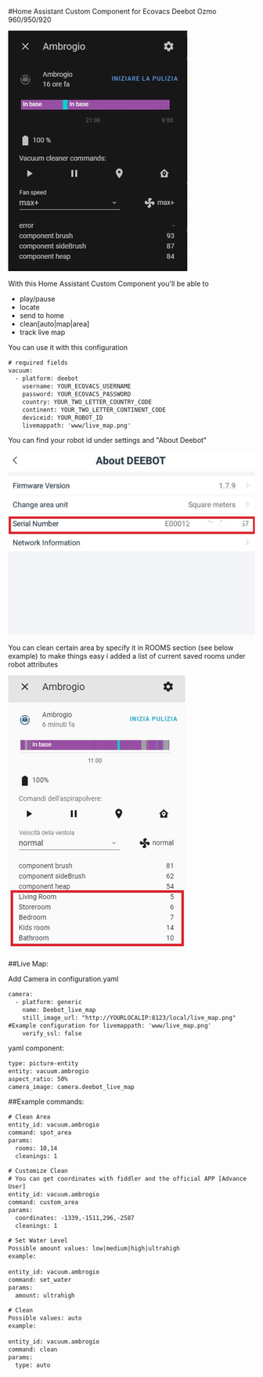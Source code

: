 #Home Assistant Custom Component for Ecovacs Deebot Ozmo 960/950/920

![Preview](prev.jpg)

With this Home Assistant Custom Component you'll be able to 
* play/pause
* locate
* send to home
* clean[auto|map|area]
* track live map

You can use it with this configuration

```
# required fields
vacuum:
  - platform: deebot
    username: YOUR_ECOVACS_USERNAME
    password: YOUR_ECOVACS_PASSWORD
    country: YOUR_TWO_LETTER_COUNTRY_CODE
    continent: YOUR_TWO_LETTER_CONTINENT_CODE
    deviceid: YOUR_ROBOT_ID
    livemappath: 'www/live_map.png'
``` 

You can find your robot id under settings and "About Deebot"

![Preview](deviceid.jpg)

You can clean certain area by specify it in ROOMS section (see below example)
to make things easy i added a list of current saved rooms under robot attributes

![Preview](cleanarea.JPG)

##Live Map:

Add Camera in configuration.yaml

```
camera:
  - platform: generic
    name: Deebot_live_map
    still_image_url: "http://YOURLOCALIP:8123/local/live_map.png" #Example configuration for livemappath: 'www/live_map.png'
    verify_ssl: false
```

yaml component:
```
type: picture-entity
entity: vacuum.ambrogio
aspect_ratio: 50%
camera_image: camera.deebot_live_map
```


##Example commands:

```
# Clean Area
entity_id: vacuum.ambrogio
command: spot_area
params:
  rooms: 10,14
  cleanings: 1
```

```
# Customize Clean
# You can get coordinates with fiddler and the official APP [Advance User]
entity_id: vacuum.ambrogio
command: custom_area
params:
  coordinates: -1339,-1511,296,-2587
  cleanings: 1
```

```
# Set Water Level
Possible amount values: low|medium|high|ultrahigh
example:

entity_id: vacuum.ambrogio
command: set_water
params:
  amount: ultrahigh
```

```
# Clean
Possible values: auto
example:

entity_id: vacuum.ambrogio
command: clean
params:
  type: auto
```